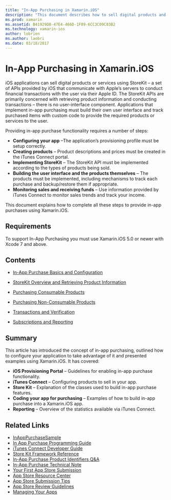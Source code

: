 ```yaml
---
title: "In-App Purchasing in Xamarin.iOS"
description: "This document describes how to sell digital products and services using the StoreKit APIs. It links to guides that discuss configuration, consumable products, non-consumable products, transactions, subscriptions, and more."
ms.prod: xamarin
ms.assetid: B41929D8-47E4-466D-1F09-6CC3C09C83B2
ms.technology: xamarin-ios
author: lobrien
ms.author: laobri
ms.date: 03/18/2017
---
```


# In-App Purchasing in Xamarin.iOS

iOS applications can sell digital products or services using StoreKit – a
set of APIs provided by iOS that communicate with Apple’s servers to conduct
financial transactions with the user via their Apple ID. The StoreKit APIs are
primarily concerned with retrieving product information and conducting
transactions – there is no user-interface component. Applications that
implement in-app purchasing must build their own user interface and track
purchased items with custom code to provide the required products or services to
the user.

Providing in-app purchase functionality requires a
number of steps:

-  **Configuring your app** –The application’s provisioning profile must be setup correctly.
-  **Creating products** – Product descriptions and prices must be created in the iTunes Connect portal.
-  **Implementing StoreKit** – The StoreKit API must be implemented according to the types of products being sold.
-  **Building the user interface and the products themselves** – The products must be implemented, including mechanisms to track each purchase and backup/restore them if appropriate.
-  **Monitoring sales and receiving funds** – Use information provided by iTunes Connect to monitor sales trends and track your income.

This document explains how to complete all these steps to provide
in-app purchases using Xamarin.iOS.

## Requirements

To support In-App Purchasing you must use Xamarin.iOS 5.0 or newer with Xcode 7 and above.

## Contents

* [In-App Purchase Basics and Configuration](~/ios/platform/in-app-purchasing/in-app-purchase-basics-and-configuration.md)

* [StoreKit Overview and Retrieving Product Information](~/ios/platform/in-app-purchasing/store-kit-overview-and-retreiving-product-information.md)

* [Purchasing Consumable Products](~/ios/platform/in-app-purchasing/purchasing-consumable-products.md)

* [Purchasing Non-Consumable Products](~/ios/platform/in-app-purchasing/purchasing-non-consumable-products.md)

* [Transactions and Verification](~/ios/platform/in-app-purchasing/transactions-and-verification.md)

* [Subscriptions and Reporting](~/ios/platform/in-app-purchasing/subscriptions-and-reporting.md)

## Summary

This article has introduced the concept of in-app purchasing, outlined how to
configure your application to take advantage of it and presented examples using
Xamarin.iOS. It has covered:

-  **iOS Provisioning Portal** – Guidelines for enabling in-app purchase functionality.
-  **iTunes Connect** – Configuring products to sell in your app.
-  **Store Kit** – Explanation of the classes used to build in-app purchase features.
-  **Coding your app for purchasing** – Examples of how to build in-app purchase into a Xamarin.iOS app.
-  **Reporting** – Overview of the statistics available via iTunes Connect.


## Related Links

- [InAppPurchaseSample](https://developer.xamarin.com/samples/StoreKit/)
- [In App Purchase Programming Guide](https://developer.apple.com/library/ios/documentation/NetworkingInternet/Conceptual/StoreKitGuide/Introduction.html)
- [iTunes Connect Developer Guide](https://developer.apple.com/library/ios/documentation/LanguagesUtilities/Conceptual/iTunesConnect_Guide/iTunesConnect_Guide.pdf)
- [Store Kit Framework Reference](https://developer.apple.com/library/ios/documentation/StoreKit/Reference/StoreKit_Collection/StoreKit_Collection.pdf)
- [In-App Purchase Product Identifiers Q&A](https://developer.apple.com/library/ios/#qa/qa1329/_index.html)
- [In-App Purchase Technical Note](https://developer.apple.com/library/ios/#technotes/tn2259/_index.html)
- [Your First App Store Submission](https://developer.apple.com/library/ios/documentation/IDEs/Conceptual/AppDistributionGuide/Introduction/Introduction.html)
- [App Store Resource Center](https://developer.apple.com/appstore/index.html)
- [App Store Submission Tips](https://developer.apple.com/appstore/resources/submission/tips.html)
- [App Store Review Guidelines](https://developer.apple.com/appstore/resources/approval/guidelines.html)
- [Managing Your Apps](https://developer.apple.com/appstore/resources/managing/index.html)
